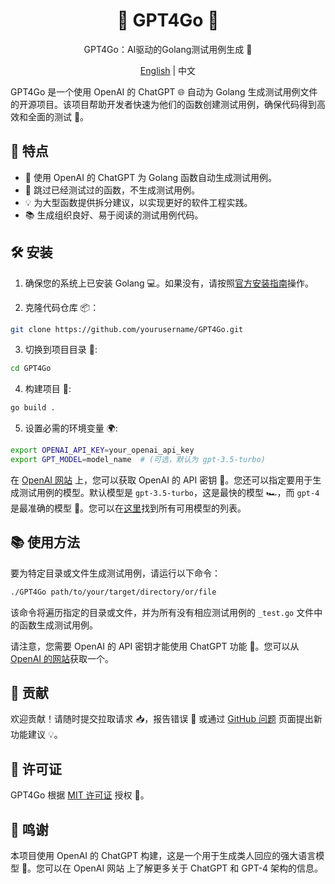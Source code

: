 
<div align="center">

# 🤖 GPT4Go 🚀

GPT4Go：AI驱动的Golang测试用例生成 🧪

[English](README.md) | 中文

</div>

GPT4Go 是一个使用 OpenAI 的 ChatGPT 🌐 自动为 Golang 生成测试用例文件的开源项目。该项目帮助开发者快速为他们的函数创建测试用例，确保代码得到高效和全面的测试 🧪。

## 🌟 特点

-   🎯 使用 OpenAI 的 ChatGPT 为 Golang 函数自动生成测试用例。
-   🚫 跳过已经测试过的函数，不生成测试用例。
-   💡 为大型函数提供拆分建议，以实现更好的软件工程实践。
-   📚 生成组织良好、易于阅读的测试用例代码。

## 🛠 安装

1.  确保您的系统上已安装 Golang 💻。如果没有，请按照[官方安装指南](https://golang.google.cn/doc/install)操作。
    
2.  克隆代码仓库 📦：

```bash
git clone https://github.com/yourusername/GPT4Go.git
```

3.  切换到项目目录 📂:

```bash
cd GPT4Go
```

4.  构建项目 🔨:

```bash
go build .
```

5.  设置必需的环境变量 🌍:

```bash
export OPENAI_API_KEY=your_openai_api_key
export GPT_MODEL=model_name  # (可选，默认为 gpt-3.5-turbo)
```

在 [OpenAI 网站](https://beta.openai.com/docs/developer-quickstart/api-key) 上，您可以获取 OpenAI 的 API 密钥 🔑。您还可以指定要用于生成测试用例的模型。默认模型是 `gpt-3.5-turbo`，这是最快的模型 🏎，而 `gpt-4` 是最准确的模型 🎯。您可以在[这里](https://platform.openai.com/docs/models/overview)找到所有可用模型的列表。

## 📚 使用方法

要为特定目录或文件生成测试用例，请运行以下命令：

```bash
./GPT4Go path/to/your/target/directory/or/file
```

该命令将遍历指定的目录或文件，并为所有没有相应测试用例的 `_test.go` 文件中的函数生成测试用例。

请注意，您需要 OpenAI 的 API 密钥才能使用 ChatGPT 功能 🔐。您可以从 [OpenAI 的网站](https://www.openai.com/)获取一个。

## 👥 贡献

欢迎贡献！请随时提交拉取请求 📥，报告错误 🐞 或通过 [GitHub 问题](https://github.com/yourusername/GPT4Go/issues) 页面提出新功能建议 💡。

## 📄 许可证

GPT4Go 根据 [MIT 许可证](https://chat.openai.com/LICENSE) 授权 📃。

## 🙏 鸣谢

本项目使用 OpenAI 的 ChatGPT 构建，这是一个用于生成类人回应的强大语言模型 🧠。您可以在 OpenAI 网站 上了解更多关于 ChatGPT 和 GPT-4 架构的信息。
